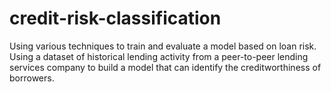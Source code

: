 # credit-risk-classification
Using various techniques to train and evaluate a model based on loan risk. Using a dataset of historical lending activity from a peer-to-peer lending services company to build a model that can identify the creditworthiness of borrowers.
